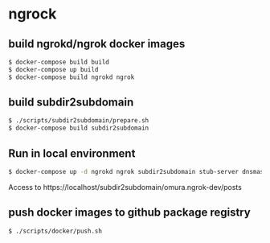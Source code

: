 # ngrock 

## build ngrokd/ngrok docker images

```sh
$ docker-compose build build 
$ docker-compose up build
$ docker-compose build ngrokd ngrok
```

## build subdir2subdomain

```sh
$ ./scripts/subdir2subdomain/prepare.sh
$ docker-compose build subdir2subdomain
```

## Run in local environment

```sh
$ docker-compose up -d ngrokd ngrok subdir2subdomain stub-server dnsmasq 
```

Access to https://localhost/subdir2subdomain/omura.ngrok-dev/posts

## push docker images to github package registry

```sh
$ ./scripts/docker/push.sh
```
